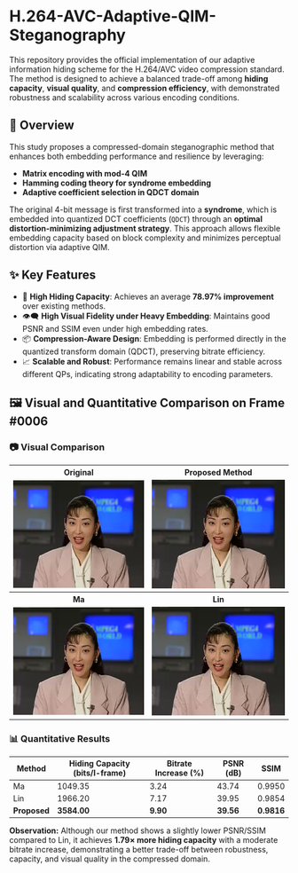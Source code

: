 # H.264-AVC-Adaptive-QIM-Steganography

This repository provides the official implementation of our adaptive information hiding scheme for the H.264/AVC video compression standard. The method is designed to achieve a balanced trade-off among **hiding capacity**, **visual quality**, and **compression efficiency**, with demonstrated robustness and scalability across various encoding conditions.

## 🧠 Overview

This study proposes a compressed-domain steganographic method that enhances both embedding performance and resilience by leveraging:

- **Matrix encoding with mod-4 QIM**
- **Hamming coding theory for syndrome embedding**
- **Adaptive coefficient selection in QDCT domain**

The original 4-bit message is first transformed into a **syndrome**, which is embedded into quantized DCT coefficients (`QDCT`) through an **optimal distortion-minimizing adjustment strategy**. This approach allows flexible embedding capacity based on block complexity and minimizes perceptual distortion via adaptive QIM.

## ✨ Key Features

- 🔢 **High Hiding Capacity**: Achieves an average **78.97% improvement** over existing methods.
- 👁️‍🗨️ **High Visual Fidelity under Heavy Embedding**: Maintains good PSNR and SSIM even under high embedding rates.
- 📦 **Compression-Aware Design**: Embedding is performed directly in the quantized transform domain (QDCT), preserving bitrate efficiency.
- 📈 **Scalable and Robust**: Performance remains linear and stable across different QPs, indicating strong adaptability to encoding parameters.

<h2>🖼️ Visual and Quantitative Comparison on Frame #0006</h2>

<h3>📷 Visual Comparison</h3>
<table>
  <tr>
    <th>Original</th>
    <th>Proposed Method</th>
  </tr>
  <tr>
    <td><img src="images/frame_0006.png" width="300"/></td>
    <td><img src="images/frame_0006P.png" width="300"/></td>
  </tr>
  <tr>
    <th>Ma</th>
    <th>Lin</th>
  </tr>
  <tr>
    <td><img src="images/frame_0006M.png" width="300"/></td>
    <td><img src="images/frame_0006L.png" width="300"/></td>
  </tr>
</table>

<h3>📊 Quantitative Results</h3>
<table>
  <thead>
    <tr>
      <th>Method</th>
      <th>Hiding Capacity (bits/I-frame)</th>
      <th>Bitrate Increase (%)</th>
      <th>PSNR (dB)</th>
      <th>SSIM</th>
    </tr>
  </thead>
  <tbody>
    <tr>
      <td>Ma</td>
      <td>1049.35</td>
      <td>3.24</td>
      <td>43.74</td>
      <td>0.9950</td>
    </tr>
    <tr>
      <td>Lin</td>
      <td>1966.20</td>
      <td>7.17</td>
      <td>39.95</td>
      <td>0.9854</td>
    </tr>
    <tr>
      <td><strong>Proposed</strong></td>
      <td><strong>3584.00</strong></td>
      <td><strong>9.90</strong></td>
      <td><strong>39.56</strong></td>
      <td><strong>0.9816</strong></td>
    </tr>
  </tbody>
</table>

<p><strong>Observation:</strong> Although our method shows a slightly lower PSNR/SSIM compared to Lin, it achieves <strong>1.79× more hiding capacity</strong> with a moderate bitrate increase, demonstrating a better trade-off between robustness, capacity, and visual quality in the compressed domain.</p>

